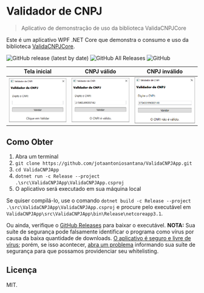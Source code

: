 # Validador de CNPJ

> Aplicativo de demonstração de uso da biblioteca ValidaCNPJCore

Este é um aplicativo WPF .NET Core que demonstra o consumo e uso da biblioteca [ValidaCNPJCore](https://github.com/jotaantoniosantana/ValidaCNPJCore).

![GitHub release (latest by date)](https://img.shields.io/github/v/release/jotaantoniosantana/ValidaCNPJApp)
![GitHub All Releases](https://img.shields.io/github/downloads/jotaantoniosantana/ValidaCNPJApp/total)
![GitHub](https://img.shields.io/github/license/jotaantoniosantana/ValidaCNPJApp)



| Tela inicial                  | CNPJ válido                | CNPJ inválido                |
|:-----------------------------:|:--------------------------:|:----------------------------:|
|![](docs/img/telaprincipal.png)|![](docs/img/cnpjvalido.png)|![](docs/img/cnpjinvalido.png)|

## Como Obter

1. Abra um terminal
1. `git clone https://github.com/jotaantoniosantana/ValidaCNPJApp.git`
1. `cd ValidaCNPJApp`
1. `dotnet run -c Release --project .\src\ValidaCNPJApp\ValidaCNPJApp.csproj`
1. O aplicativo será executado em sua máquina local

Se quiser compilá-lo, use o comando `dotnet build -c Release --project .\src\ValidaCNPJApp\ValidaCNPJApp.csproj` e procure pelo executável em `ValidaCNPJApp\src\ValidaCNPJApp\bin\Release\netcoreapp3.1`.

Ou ainda, verifique o [GitHub Releases](https://github.com/jotaantoniosantana/ValidaCNPJApp/releases) para baixar o executável. **NOTA:** Sua suíte de segurança pode falsamente identificar o programa como vírus por causa da baixa quantidade de downloads. [O aplicativo é seguro e livre de vírus](https://www.virustotal.com/gui/file/26c828c1dab9ba3e6a1feda537492fe8280cc05b33a6b51a6c5f6a2013112f0f/detection); porém, se isso acontecer, [abra um problema](https://github.com/jotaantoniosantana/ValidaCNPJApp/issues/new) informando sua suíte de segurança para que possamos providenciar seu whitelisting.

## Licença

MIT.
